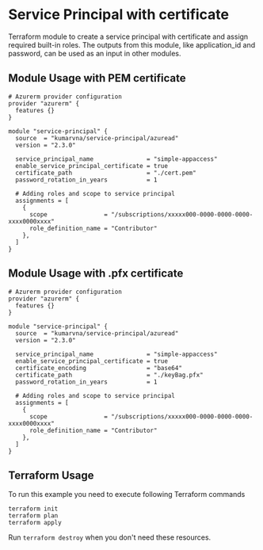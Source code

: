 # Service Principal with certificate

Terraform module to create a service principal with certificate and assign required built-in roles. The outputs from this module, like application_id and password, can be used as an input in other modules.

## Module Usage with PEM certificate

```hcl
# Azurerm provider configuration
provider "azurerm" {
  features {}
}

module "service-principal" {
  source  = "kumarvna/service-principal/azuread"
  version = "2.3.0"

  service_principal_name               = "simple-appaccess"
  enable_service_principal_certificate = true
  certificate_path                     = "./cert.pem"
  password_rotation_in_years           = 1

  # Adding roles and scope to service principal
  assignments = [
    {
      scope                = "/subscriptions/xxxxx000-0000-0000-0000-xxxx0000xxxx"
      role_definition_name = "Contributor"
    },
  ]
}
```

## Module Usage with .pfx certificate

```hcl
# Azurerm provider configuration
provider "azurerm" {
  features {}
}

module "service-principal" {
  source  = "kumarvna/service-principal/azuread"
  version = "2.3.0"

  service_principal_name               = "simple-appaccess"
  enable_service_principal_certificate = true
  certificate_encoding                 = "base64"
  certificate_path                     = "./keyBag.pfx"
  password_rotation_in_years           = 1

  # Adding roles and scope to service principal
  assignments = [
    {
      scope                = "/subscriptions/xxxxx000-0000-0000-0000-xxxx0000xxxx"
      role_definition_name = "Contributor"
    },
  ]
}
```

## Terraform Usage

To run this example you need to execute following Terraform commands

```hcl
terraform init
terraform plan
terraform apply
```

Run `terraform destroy` when you don't need these resources.
